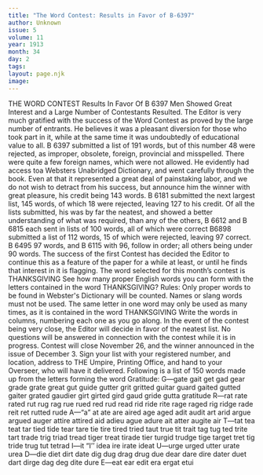 ```yaml
---
title: "The Word Contest: Results in Favor of B-6397"
author: Unknown
issue: 5
volume: 11
year: 1913
month: 34
day: 2
tags:
layout: page.njk
image:
---
```

THE WORD CONTEST    Results In Favor Of B 6397    Men Showed Great Interest and a Large Number of Contestants Resulted.    The Editor is very much gratified with the success of the Word Contest as proved by the large number of entrants. He believes it was a pleasant diversion for those who took part in it, while at the same time it was undoubtedly of educational value to all.    B 6397 submitted a list of 191 words, but of this number 48 were rejected, as improper, obsolete, foreign, provincial and misspelled. There were quite a few foreign names, which were not allowed. He evidently had access toa Websters Unabridged Dictionary, and went carefully through the book. Even at that it represented a great deal of painstaking labor, and we do not wish to detract from his success, but announce him the winner with great pleasure, his credit being 143 words. B 6181 submitted the next largest list, 145 words, of which 18 were rejected, leaving 127 to his credit. Of all the lists submitted, his was by far the neatest, and showed a better understanding of what was required, than any of the others, B 6612 and B 6815 each sent in lists of 100 words, all of which were correct B6898 submitted a list of 112 words, 15 of which were rejected, leaving 97 correct. B 6495 97 words, and B 6115 with 96, follow in order; all others being under 90 words. The success of the first Contest has decided the Editor to continue this as a feature of the paper for a while at least, or until he finds that interest in it is flagging. The word selected for this month’s contest is THANKSGIVING See how many proper English words you can form with the letters contained in the word THANKSGIVING? Rules: Only proper words to be found in Webster's Dictionary will be counted. Names or slang words must not be used. The same letter in one word may only be used as many times, as it is contained in the word THANKSGIVING Write the words in columns, numbering each one as you go along. In the event of the contest being very close, the Editor will decide in favor of the neatest list.    No questions will be answered in connection with the contest while it is in progress. Contest will close November 26, and the winner announced in the issue of December 3. Sign your list with your registered number, and location, address to THE Umpire, Printing Office, and hand to your Overseer, who will have it delivered.    Following is a list of 150 words made up from the letters forming the word    Gratitude: G—gate gait get gad gear grade grate great gut guide gutter grit gritted guitar guard gaited gutted gaiter grated gaudier girt girted gird gaud gride gutta gratitude    R—rat rate rated rut rug rag rue rued red rud read rid ride rite rage raged rig ridge rade reit ret rutted rude    A—“a” at ate are aired age aged adit audit art arid argue argued auger attire attired aid adieu ague adure ait atter augite air    T—tat tea teat tar tied tide tear tare tie tire tired tried taut true tit trait tag tug ted trite tart trade trig triad tread tiger treat tirade tier turgid trudge tige target tret tig tride trug tut tetrad    I—it “I’’ idea ire irate ideat U—urge urged utter urate urea    D—die diet dirt date dig dug drag drug due dear dare dire dater duet dart dirge dag deg dite dure E—eat ear edit era ergat etui 

